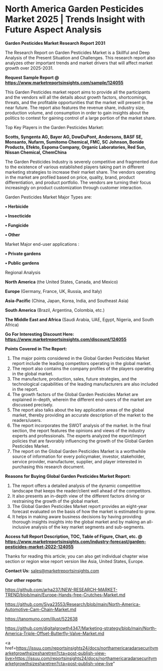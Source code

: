 # North America Garden Pesticides Market 2025 | Trends Insight with Future Aspect Analysis

<strong>Garden Pesticides Market Research Report 2031</strong>

The Research Report on Garden Pesticides Market is a Skillful and Deep Analysis of the Present Situation and Challenges. This research report also analyzes other important trends and market drivers that will affect market growth over 2025-2031.

<strong>Request Sample Report @ <a href=https://www.marketreportsinsights.com/sample/124055>https://www.marketreportsinsights.com/sample/124055</a></strong>

This Garden Pesticides market report aims to provide all the participants and the vendors will all the details about growth factors, shortcomings, threats, and the profitable opportunities that the market will present in the near future. The report also features the revenue share, industry size, production volume, and consumption in order to gain insights about the politics to contest for gaining control of a large portion of the market share.

Top Key Players in the Garden Pesticides Market:

<strong>Scotts, Syngenta AG, Bayer AG, DowDuPont, Andersons, BASF SE, Monsanto, Nufarm, Sumitomo Chemical, FMC, SC Johnson, Bonide Products, Efekto, Espoma Company, Organic Laboratories, Red Sun, Nissan Chemical, ChemChina</strong>

The Garden Pesticides Industry is severely competitive and fragmented due to the existence of various established players taking part in different marketing strategies to increase their market share. The vendors operating in the market are profiled based on price, quality, brand, product differentiation, and product portfolio. The vendors are turning their focus increasingly on product customization through customer interaction.

Garden Pesticides Market Major Types are:

<strong>• Herbicide

• Insecticide

• Fungicide

• Other</strong>

Market Major end-user applications :

<strong>• Private gardens

• Public gardens</strong>

Regional Analysis

</u><strong><b>North America</b></strong> (the United States, Canada, and Mexico)

<strong><b>Europe </b></strong>(Germany, France, UK, Russia, and Italy)

<strong><b>Asia-Pacific</b></strong> (China, Japan, Korea, India, and Southeast Asia)

<strong><b>South America</b></strong> (Brazil, Argentina, Colombia, etc.)

<strong><b>The Middle East and Africa</b></strong> (Saudi Arabia, UAE, Egypt, Nigeria, and South Africa)

<strong>Go For Interesting Discount Here: <a href=https://www.marketreportsinsights.com/discount/124055>https://www.marketreportsinsights.com/discount/124055</a></strong>

<strong>Points Covered in The Report:</strong>
<ol>
  <li>The major points considered in the Global Garden Pesticides Market report include the leading competitors operating in the global market.</li>
  <li>The report also contains the company profiles of the players operating in the global market.</li>
  <li>The manufacture, production, sales, future strategies, and the technological capabilities of the leading manufacturers are also included in the report.</li>
  <li>The growth factors of the Global Garden Pesticides Market are explained in-depth, wherein the different end-users of the market are discussed precisely.</li>
  <li>The report also talks about the key application areas of the global market, thereby providing an accurate description of the market to the readers/users.</li>
  <li>The report incorporates the SWOT analysis of the market. In the final section, the report features the opinions and views of the industry experts and professionals. The experts analyzed the export/import policies that are favorably influencing the growth of the Global Garden Pesticides Market.</li>
  <li>The report on the Global Garden Pesticides Market is a worthwhile source of information for every policymaker, investor, stakeholder, service provider, manufacturer, supplier, and player interested in purchasing this research document.</li>
</ol>
<strong>Reasons for Buying Global Garden Pesticides Market Report:</strong>

<ol>
  <li>The report offers a detailed analysis of the dynamic competitive landscape that keeps the reader/client well ahead of the competitors.</li>
  <li>It also presents an in-depth view of the different factors driving or restraining the growth of the global market.</li>
  <li>The Global Garden Pesticides Market report provides an eight-year forecast evaluated on the basis of how the market is estimated to grow.</li>
  <li>It helps in making aware business decisions by having providing thorough insights insights into the global market and by making an all-inclusive analysis of the key market segments and sub-segments.</li>
</ol>
<strong>Access full Report Description, TOC, Table of Figure, Chart, etc. @ <a href=https://www.marketreportsinsights.com/industry-forecast/garden-pesticides-market-2022-124055>https://www.marketreportsinsights.com/industry-forecast/garden-pesticides-market-2022-124055</a></strong>


Thanks for reading this article; you can also get individual chapter wise section or region wise report version like Asia, United States, Europe.

<strong>Contact Us:</strong>
sales@marketreportsinsights.com

<strong>Our other reports:</strong>

<a href=https://github.com/arha237/NEW-RESEARCH-MARKET-TREND/blob/main/Europe-Hands-free-Crutches-Market.md>https://github.com/arha237/NEW-RESEARCH-MARKET-TREND/blob/main/Europe-Hands-free-Crutches-Market.md</a>

<a href=https://github.com/Siya23553/Research/blob/main/North-America-Automotive-Cam-Chain-Market.md>https://github.com/Siya23553/Research/blob/main/North-America-Automotive-Cam-Chain-Market.md</a>

<a href=https://tanomuno.com/illust/522638>https://tanomuno.com/illust/522638</a>

<a href=https://github.com/digitalgrowth4347/Marketing-strategy/blob/main/North-America-Triple-Offset-Butterfly-Valve-Market.md>https://github.com/digitalgrowth4347/Marketing-strategy/blob/main/North-America-Triple-Offset-Butterfly-Valve-Market.md</a>

<a href=https://issuu.com/reportsinsights24/docs/northamericaradarsecuritymarketgrowthsizesharetren?cta=post-publish-view-live>https://issuu.com/reportsinsights24/docs/northamericaradarsecuritymarketgrowthsizesharetren?cta=post-publish-view-live</a>"
